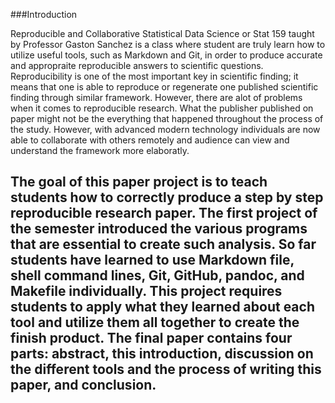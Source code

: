 ###Introduction

Reproducible and Collaborative Statistical Data Science or Stat 159 taught by Professor Gaston Sanchez is a class where student are truly learn how to utilize useful tools, such as Markdown and Git, in order to produce accurate and appropraite reproducible answers to scientific questions. Reproducibility is one of the most important key in scientific finding; it means that one is able to reproduce or regenerate one published scientific finding through similar framework. However, there are alot of problems when it comes to reproducible research. What the publisher published on paper might not be the everything that happened throughout the process of the study. However, with advanced modern technology individuals are now able to collaborate with others remotely and audience can view and understand the framework  more elaboratly. 

The goal of this paper project is to teach students how to correctly produce a step by step reproducible research paper. The first project of the semester introduced the various programs that are essential to create such analysis. So far students have learned to use Markdown file, shell command lines, Git, GitHub, pandoc, and Makefile individually. This project requires students to apply what they learned about each tool and utilize them all together to create the finish product. The final paper contains four parts: abstract, this introduction, discussion on the different tools and the process of writing this paper, and conclusion. 
---






